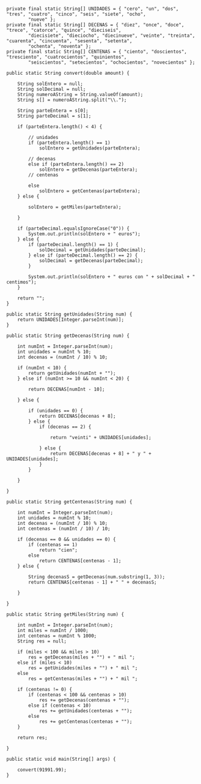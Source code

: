 	private final static String[] UNIDADES = { "cero", "un", "dos", "tres", "cuatro", "cinco", "seis", "siete", "ocho",
			"nueve" };
	private final static String[] DECENAS = { "diez", "once", "doce", "trece", "catorce", "quince", "dieciseis",
			"diecisiete", "dieciocho", "diecinueve", "veinte", "treinta", "cuarenta", "cincuenta", "sesenta", "setenta",
			"ochenta", "noventa" };
	private final static String[] CENTENAS = { "ciento", "doscientos", "tresciento", "cuatrocientos", "quinientos",
			"seiscientos", "setecientos", "ochocientos", "novecientos" };

	public static String convert(double amount) {

		String solEntero = null;
		String solDecimal = null;
		String numeroAString = String.valueOf(amount);
		String s[] = numeroAString.split("\\.");

		String parteEntera = s[0];
		String parteDecimal = s[1];

		if (parteEntera.length() < 4) {

			// unidades
			if (parteEntera.length() == 1)
				solEntero = getUnidades(parteEntera);

			// decenas
			else if (parteEntera.length() == 2)
				solEntero = getDecenas(parteEntera);
			// centenas

			else
				solEntero = getCentenas(parteEntera);
		} else {

			solEntero = getMiles(parteEntera);

		}

		if (parteDecimal.equalsIgnoreCase("0")) {
			System.out.println(solEntero + " euros");
		} else {
			if (parteDecimal.length() == 1) {
				solDecimal = getUnidades(parteDecimal);
			} else if (parteDecimal.length() == 2) {
				solDecimal = getDecenas(parteDecimal);
			}

			System.out.println(solEntero + " euros con " + solDecimal + " centimos");
		}

		return "";
	}

	public static String getUnidades(String num) {
		return UNIDADES[Integer.parseInt(num)];
	}

	public static String getDecenas(String num) {

		int numInt = Integer.parseInt(num);
		int unidades = numInt % 10;
		int decenas = (numInt / 10) % 10;

		if (numInt < 10) {
			return getUnidades(numInt + "");
		} else if (numInt >= 10 && numInt < 20) {

			return DECENAS[numInt - 10];

		} else {

			if (unidades == 0) {
				return DECENAS[decenas + 8];
			} else {
				if (decenas == 2) {

					return "veinti" + UNIDADES[unidades];

				} else {
					return DECENAS[decenas + 8] + " y " + UNIDADES[unidades];
				}
			}

		}

	}

	public static String getCentenas(String num) {

		int numInt = Integer.parseInt(num);
		int unidades = numInt % 10;
		int decenas = (numInt / 10) % 10;
		int centenas = (numInt / 10) / 10;

		if (decenas == 0 && unidades == 0) {
			if (centenas == 1)
				return "cien";
			else
				return CENTENAS[centenas - 1];
		} else {

			String decenasS = getDecenas(num.substring(1, 3));
			return CENTENAS[centenas - 1] + " " + decenasS;

		}

	}

	public static String getMiles(String num) {

		int numInt = Integer.parseInt(num);
		int miles = numInt / 1000;
		int centenas = numInt % 1000;
		String res = null;

		if (miles < 100 && miles > 10)
			res = getDecenas(miles + "") + " mil ";
		else if (miles < 10)
			res = getUnidades(miles + "") + " mil ";
		else
			res = getCentenas(miles + "") + " mil ";

		if (centenas != 0) {
			if (centenas < 100 && centenas > 10)
				res += getDecenas(centenas + "");
			else if (centenas < 10)
				res += getUnidades(centenas + "");
			else
				res += getCentenas(centenas + "");
		}

		return res;

	}

	public static void main(String[] args) {

		convert(91991.99);
	}
